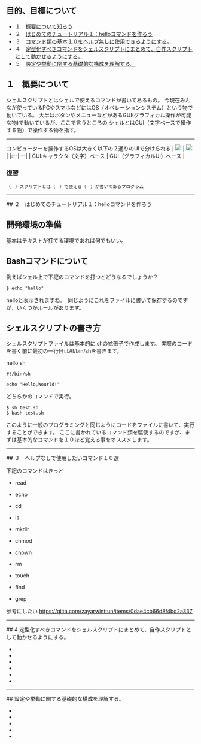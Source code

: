 ## 目的、目標について

- １　[概要について知ろう](#part1)
- ２　[はじめてのチュートリアル１：helloコマンドを作ろう](#part2)
- ３　[コマンド類の基本１０をヘルプ無しに使用できるようにする。](#part3)
- ４　[定型化すべきコマンドをシェルスクリプトにまとめて、自作スクリプトとして動かせるようにする。](#part4)
- ５　[設定や挙動に関する基礎的な構成を理解する。](#part5)

<a id="part1"></a>
## １　概要について
シェルスクリプトとはシェルで使えるコマンドが書いてあるもの。
今現在みんなが使っているPCやスマホなどにはOS（オペレーションシステム）という物で動いている。
大半はボタンやメニューなどがあるGUI(グラフィカル操作が可能な物)で動いているが、ここで言うところの
シェルとはCUI（文字ベースで操作する物）で操作する物を指す。

<hr>
コンピューターを操作するOSは大きく以下の２通りのUIで分けられる
| <img src="/images/cui.png"> | <img src="/images/gui.jpg"> |
|:--|:--|
| CUI:キャラクタ（文字）ベース | GUI（グラフィカルUI）ベース |

### 復習

```
（　）スクリプトとは（　）で使える（　）が書いてあるプログラム
```


<a id="part2"></a>
<hr>
## ２　はじめてのチュートリアル１：helloコマンドを作ろう

## 開発環境の準備

基本はテキストが打てる環境であれば何でもいい。

## Bashコマンドについて

例えばシェル上で下記のコマンドを打つとどうなるでしょうか？

```
$ echo "hello"

```
helloと表示されますね。　同じようにこれをファイルに書いて保存するのですが、いくつかルールがあります。

## シェルスクリプトの書き方

シェルスクリプトファイルは基本的に.shの拡張子で作成します。
実際のコードを書く前に最初の一行目は#!/bin/shを書きます。


hello.sh
```
#!/bin/sh

echo "Hello,Wourld!"

```

どちらかのコマンドで実行。

```
$ sh test.sh
$ bash test.sh
```

このように一般のプログラミングと同じようにコードをファイルに書いて、実行することができます。
ここに書かれているコマンド類を駆使するのですが、まずは基本的なコマンドを１０ほど覚える事をオススメします。


<a id="part3"></a>
<hr>
## ３　ヘルプなしで使用したいコマンド１０選

下記のコマンドはきっと

- read
- echo

- cd
- ls
- mkdir
- chmod
- chown
- rm

- touch
- find
- grep



参考にしたい
https://qiita.com/zayarwinttun/items/0dae4cb66d8f4bd2a337



<a id="part4"></a>
<hr>
## 4 定型化すべきコマンドをシェルスクリプトにまとめて、自作スクリプトとして動かせるようにする。

*
*
*
*
*
*


<a id="part5"></a>
<hr>
## 設定や挙動に関する基礎的な構成を理解する。

*
*
*
*
*
